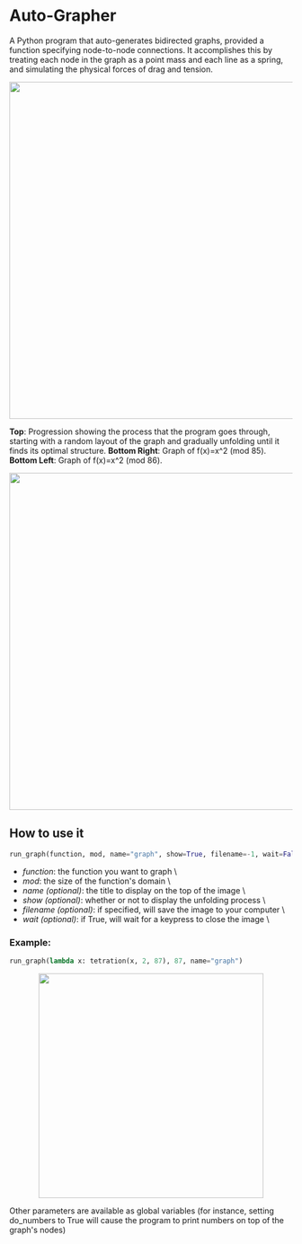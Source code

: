 # Auto-Grapher
A Python program that auto-generates bidirected graphs, provided a function specifying node-to-node connections. It accomplishes this by treating each node in the graph as a point mass and each line as a spring, and simulating the physical forces of drag and tension.

<div>
<img src="https://user-images.githubusercontent.com/22968625/63206296-beb15280-c066-11e9-868d-c59a51440ccb.jpeg" 
height="600" class="center">

**Top**: Progression showing the process that the program goes through, starting with a random layout of the graph and 
gradually unfolding until it finds its optimal structure.
**Bottom Right**: Graph of f(x)=x^2 (mod 85).
**Bottom Left**: Graph of f(x)=x^2 (mod 86).
</div>

<p align="center">
<img src="https://user-images.githubusercontent.com/22968625/63206552-6c266500-c06b-11e9-9430-7a214a055386.jpeg" 
height="600" class="center">
 </p>

## How to use it
```Python
run_graph(function, mod, name="graph", show=True, filename=-1, wait=False)
```
  * *function*: the function you want to graph \
  * *mod*: the size of the function's domain \
  * *name (optional)*: the title to display on the top of the image \
  * *show (optional)*: whether or not to display the unfolding process \
  * *filename (optional)*: if specified, will save the image to your computer \
  * *wait (optional)*: if True, will wait for a keypress to close the image \

### Example:
```Python
run_graph(lambda x: tetration(x, 2, 87), 87, name="graph")
```
<p align="center">
<img src="https://user-images.githubusercontent.com/22968625/63206598-c2e06e80-c06c-11e9-9b75-bab01290cf12.jpg" 
height="400" class="center">
</p>

Other parameters are available as global variables (for instance, setting do_numbers to True will cause the program to print numbers on top of the graph's nodes)
